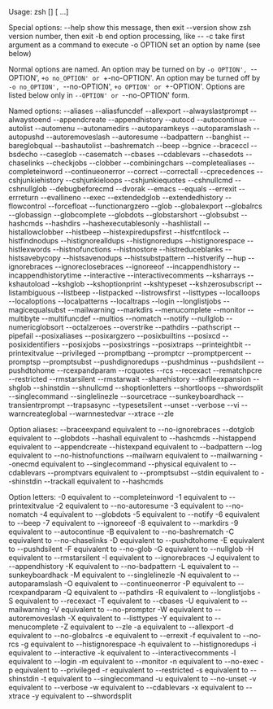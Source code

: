 Usage: zsh [<options>] [<argument> ...]

Special options:
--help show this message, then exit
--version show zsh version number, then exit
-b end option processing, like --
-c take first argument as a command to execute
-o OPTION set an option by name (see below)

Normal options are named. An option may be turned on by
`-o OPTION', `--OPTION', `+o no_OPTION' or `+-no-OPTION'. An
option may be turned off by `-o no_OPTION', `--no-OPTION',
`+o OPTION' or `+-OPTION'. Options are listed below only in
`--OPTION' or `--no-OPTION' form.

Named options:
--aliases
--aliasfuncdef
--allexport
--alwayslastprompt
--alwaystoend
--appendcreate
--appendhistory
--autocd
--autocontinue
--autolist
--automenu
--autonamedirs
--autoparamkeys
--autoparamslash
--autopushd
--autoremoveslash
--autoresume
--badpattern
--banghist
--bareglobqual
--bashautolist
--bashrematch
--beep
--bgnice
--braceccl
--bsdecho
--caseglob
--casematch
--cbases
--cdablevars
--chasedots
--chaselinks
--checkjobs
--clobber
--combiningchars
--completealiases
--completeinword
--continueonerror
--correct
--correctall
--cprecedences
--cshjunkiehistory
--cshjunkieloops
--cshjunkiequotes
--cshnullcmd
--cshnullglob
--debugbeforecmd
--dvorak
--emacs
--equals
--errexit
--errreturn
--evallineno
--exec
--extendedglob
--extendedhistory
--flowcontrol
--forcefloat
--functionargzero
--glob
--globalexport
--globalrcs
--globassign
--globcomplete
--globdots
--globstarshort
--globsubst
--hashcmds
--hashdirs
--hashexecutablesonly
--hashlistall
--histallowclobber
--histbeep
--histexpiredupsfirst
--histfcntllock
--histfindnodups
--histignorealldups
--histignoredups
--histignorespace
--histlexwords
--histnofunctions
--histnostore
--histreduceblanks
--histsavebycopy
--histsavenodups
--histsubstpattern
--histverify
--hup
--ignorebraces
--ignoreclosebraces
--ignoreeof
--incappendhistory
--incappendhistorytime
--interactive
--interactivecomments
--ksharrays
--kshautoload
--kshglob
--kshoptionprint
--kshtypeset
--kshzerosubscript
--listambiguous
--listbeep
--listpacked
--listrowsfirst
--listtypes
--localloops
--localoptions
--localpatterns
--localtraps
--login
--longlistjobs
--magicequalsubst
--mailwarning
--markdirs
--menucomplete
--monitor
--multibyte
--multifuncdef
--multios
--nomatch
--notify
--nullglob
--numericglobsort
--octalzeroes
--overstrike
--pathdirs
--pathscript
--pipefail
--posixaliases
--posixargzero
--posixbuiltins
--posixcd
--posixidentifiers
--posixjobs
--posixstrings
--posixtraps
--printeightbit
--printexitvalue
--privileged
--promptbang
--promptcr
--promptpercent
--promptsp
--promptsubst
--pushdignoredups
--pushdminus
--pushdsilent
--pushdtohome
--rcexpandparam
--rcquotes
--rcs
--recexact
--rematchpcre
--restricted
--rmstarsilent
--rmstarwait
--sharehistory
--shfileexpansion
--shglob
--shinstdin
--shnullcmd
--shoptionletters
--shortloops
--shwordsplit
--singlecommand
--singlelinezle
--sourcetrace
--sunkeyboardhack
--transientrprompt
--trapsasync
--typesetsilent
--unset
--verbose
--vi
--warncreateglobal
--warnnestedvar
--xtrace
--zle

Option aliases:
--braceexpand equivalent to --no-ignorebraces
--dotglob equivalent to --globdots
--hashall equivalent to --hashcmds
--histappend equivalent to --appendcreate
--histexpand equivalent to --badpattern
--log equivalent to --no-histnofunctions
--mailwarn equivalent to --mailwarning
--onecmd equivalent to --singlecommand
--physical equivalent to --cdablevars
--promptvars equivalent to --promptsubst
--stdin equivalent to --shinstdin
--trackall equivalent to --hashcmds

Option letters:
-0 equivalent to --completeinword
-1 equivalent to --printexitvalue
-2 equivalent to --no-autoresume
-3 equivalent to --no-nomatch
-4 equivalent to --globdots
-5 equivalent to --notify
-6 equivalent to --beep
-7 equivalent to --ignoreeof
-8 equivalent to --markdirs
-9 equivalent to --autocontinue
-B equivalent to --no-bashrematch
-C equivalent to --no-chaselinks
-D equivalent to --pushdtohome
-E equivalent to --pushdsilent
-F equivalent to --no-glob
-G equivalent to --nullglob
-H equivalent to --rmstarsilent
-I equivalent to --ignorebraces
-J equivalent to --appendhistory
-K equivalent to --no-badpattern
-L equivalent to --sunkeyboardhack
-M equivalent to --singlelinezle
-N equivalent to --autoparamslash
-O equivalent to --continueonerror
-P equivalent to --rcexpandparam
-Q equivalent to --pathdirs
-R equivalent to --longlistjobs
-S equivalent to --recexact
-T equivalent to --cbases
-U equivalent to --mailwarning
-V equivalent to --no-promptcr
-W equivalent to --autoremoveslash
-X equivalent to --listtypes
-Y equivalent to --menucomplete
-Z equivalent to --zle
-a equivalent to --allexport
-d equivalent to --no-globalrcs
-e equivalent to --errexit
-f equivalent to --no-rcs
-g equivalent to --histignorespace
-h equivalent to --histignoredups
-i equivalent to --interactive
-k equivalent to --interactivecomments
-l equivalent to --login
-m equivalent to --monitor
-n equivalent to --no-exec
-p equivalent to --privileged
-r equivalent to --restricted
-s equivalent to --shinstdin
-t equivalent to --singlecommand
-u equivalent to --no-unset
-v equivalent to --verbose
-w equivalent to --cdablevars
-x equivalent to --xtrace
-y equivalent to --shwordsplit
